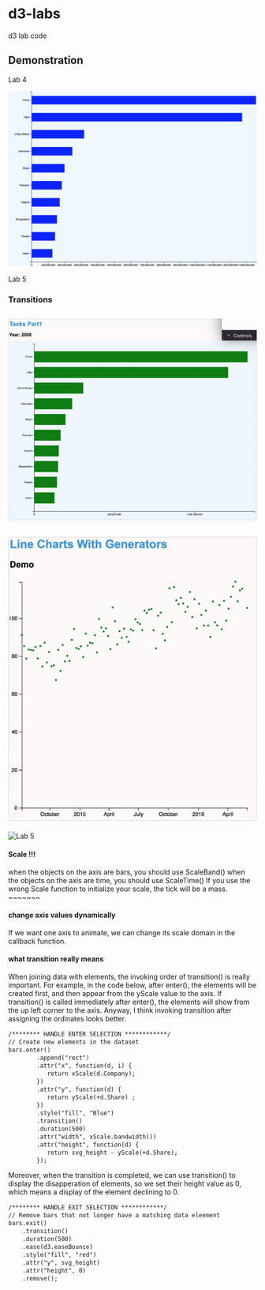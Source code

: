 # d3-labs
d3 lab code 

## Demonstration

<centre>Lab 4</centre>

![Lab 4](https://github.com/OopsRyan/d3-labs/blob/master/themes/lab4_demo.jpg?raw=true)

<centre>Lab 5</centre>
### Transitions

![Lab 5](https://github.com/OopsRyan/d3-labs/blob/master/themes/lab5_population_transition.gif?raw=true)
---
![Lab 5](https://github.com/OopsRyan/d3-labs/blob/master/themes/lab5_points_transition.gif?raw=true)
---
![Lab 5](https://github.com/OopsRyan/d3-labs/blob/master/themes/lab5_scale_transition.gif?raw=true)


#### Scale !!!
when the objects on the axis are bars, you should use ScaleBand()
when the objects on the axis are time, you should use ScaleTime()
If you use the wrong Scale function to initialize your scale, the tick will be a mass. ~~~~~~~

#### change axis values dynamically
If we want one axis to animate, we can change its scale domain in the callback function.

#### what transition really means
When joining data with elements, the invoking order of transition() is really important.
For example, in the code below, after enter(), the elements will be created first, and then appear from the yScale value to the axis. If transition() is called immediately after enter(), the elements will show from the up left corner to the axis. Anyway, I think invoking transition after assigning the ordinates looks better.

	/******** HANDLE ENTER SELECTION ************/
	// Create new elements in the dataset
	bars.enter()
            .append("rect")
            .attr("x", function(d, i) {
               return xScale(d.Company);
            })
            .attr("y", function(d) {
               return yScale(+d.Share) ;
            })
            .style("fill", "Blue")
            .transition()
            .duration(500)
            .attr("width", xScale.bandwidth())
            .attr("height", function(d) {
               return svg_height - yScale(+d.Share);
            });

Moreover, when the transition is completed, we can use transition() to display the disapperation of elements, so we set their height value as 0, which means a display of the element declining to 0.

	/******** HANDLE EXIT SELECTION ************/
	// Remove bars that not longer have a matching data eleement
	bars.exit()
	    .transition()
	    .duration(500)
	    .ease(d3.easeBounce)
	    .style("fill", "red")
	    .attr("y", svg_height)
	    .attr("height", 0)
	    .remove();
